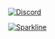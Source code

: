 [![Discord](https://badgen.net/badge/icon/discord?icon=discord&label)](https://https://discord.com/)


[![Sparkline](https://stars.medv.io/Naereen/badges.svg)](https://stars.medv.io/Naereen/badges)
